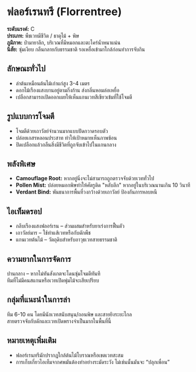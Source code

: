 # ฟลอร์เรนทรี (Florrentree)

**ระดับแรงค์:** C  
**ประเภท:** พืชเวทมีชีวิต / ธาตุไม้ + พิษ  
**ภูมิภาค:** ป่ามายาลึก, บริเวณที่มีหมอกและตะไคร่น้ำหนาแน่น  
**นิสัย:** ซุ่มเงียบ กลืนกลายกับธรรมชาติ รอเหยื่อเข้ามาใกล้ก่อนทำการจับกิน

## ลักษณะทั่วไป
- ลำต้นเหมือนต้นไม้เก่าแก่สูง 3-4 เมตร  
- ดอกไม้เรืองแสงบานอยู่ตามกิ่งก้าน ส่งกลิ่นหอมล่อเหยื่อ  
- เปลือกสามารถเปิดออกเผยให้เห็นแกนเวทสีเขียวเข้มที่ใช้โจมตี

## รูปแบบการโจมตี
- โจมตีด้วยเถาวัลย์จำนวนมากแบบปัดกวาดรอบตัว  
- ปล่อยเกสรหลอนประสาท ทำให้เป้าหมายเห็นภาพซ้อน  
- ปิดเปลือกแล้วกลืนสิ่งมีชีวิตที่ถูกจับเข้าไปในแกนกลาง

## พลังพิเศษ
- **Camouflage Root:** หากอยู่นิ่งจะไม่สามารถถูกตรวจจับด้วยเวททั่วไป  
- **Pollen Mist:** ปล่อยหมอกพิษทำให้ศัตรูติด "หลับลึก" หากอยู่ในบริเวณนานเกิน 10 วินาที  
- **Verdant Bind:** พันธนาการพื้นที่วงกว้างด้วยเถาวัลย์ ป้องกันการหลบหนี

## ไอเท็มดรอป
- กลีบเรืองแสงฟลอร์เรน – ส่วนผสมสำหรับยาเร่งการฟื้นตัว  
- เถาวัลย์มาร – ใช้ทำแส้เวทหรือกับดักพืช  
- แกนเวทต้นไม้ – วัตถุดิบสำหรับอาวุธเวทสายธรรมชาติ

## ความยากในการจัดการ
ปานกลาง – หากไม่ทันสังเกตจะโดนซุ่มโจมตีทันที  
ทีมที่ไม่มีคนสแกนหรือเวทเปิดพุ่มไม้จะเสียเปรียบ

## กลุ่มที่แนะนำในการล่า
ทีม 6-10 คน โดยมีนักเวทสนับสนุน/ถอนพิษ และสายยิงระยะไกล  
สายตรวจจับกับดักและเวทเปิดพรางจำเป็นมากในพื้นที่นี้

## หมายเหตุเพิ่มเติม
- ฟลอร์เรนทรีมักปรากฏใกล้ต้นไม้โบราณหรือเขตเวทสะสม  
- การเก็บเกี่ยวไอเท็มจากศพมันต้องทำอย่างระมัดระวัง ไม่เช่นนั้นมันจะ “ปลุกเพื่อน”
